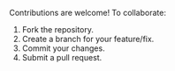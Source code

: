 Contributions are welcome! To collaborate:

1.  Fork the repository.
2.  Create a branch for your feature/fix.
3.  Commit your changes.
4.  Submit a pull request.
